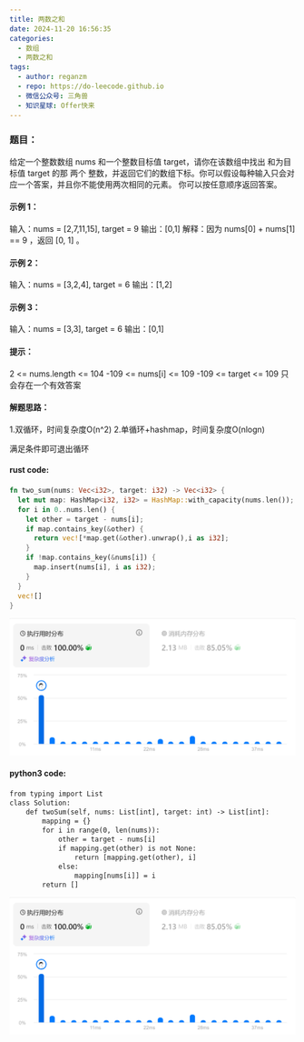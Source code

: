 ```yaml
---
title: 两数之和
date: 2024-11-20 16:56:35
categories:
  - 数组
  - 两数之和
tags:
  - author: reganzm
  - repo: https://do-leecode.github.io
  - 微信公众号: 三角兽
  - 知识星球: Offer快来
---
```


### 题目：
给定一个整数数组 nums 和一个整数目标值 target，请你在该数组中找出 和为目标值 target  的那 两个 整数，并返回它们的数组下标。你可以假设每种输入只会对应一个答案，并且你不能使用两次相同的元素。
你可以按任意顺序返回答案。
#### 示例 1：
输入：nums = [2,7,11,15], target = 9
输出：[0,1]
解释：因为 nums[0] + nums[1] == 9 ，返回 [0, 1] 。
#### 示例 2：
输入：nums = [3,2,4], target = 6
输出：[1,2]
#### 示例 3：
输入：nums = [3,3], target = 6
输出：[0,1]

#### 提示：
2 <= nums.length <= 104
-109 <= nums[i] <= 109
-109 <= target <= 109
只会存在一个有效答案

#### 解题思路：
1.双循环，时间复杂度O(n^2)
2.单循环+hashmap，时间复杂度O(nlogn)

满足条件即可退出循环

#### rust code:
```rust
fn two_sum(nums: Vec<i32>, target: i32) -> Vec<i32> {
  let mut map: HashMap<i32, i32> = HashMap::with_capacity(nums.len());
  for i in 0..nums.len() {
    let other = target - nums[i];
    if map.contains_key(&other) {
      return vec![*map.get(&other).unwrap(),i as i32];
    }
    if !map.contains_key(&nums[i]) {
      map.insert(nums[i], i as i32);
    }
  }
  vec![]
}
```

![Rust](20241120-两数和/rust.png)


#### python3 code:
```python3
from typing import List
class Solution:
    def twoSum(self, nums: List[int], target: int) -> List[int]:
        mapping = {}
        for i in range(0, len(nums)):
            other = target - nums[i]
            if mapping.get(other) is not None:
                return [mapping.get(other), i]
            else:
                mapping[nums[i]] = i
        return []
```
![Python3](20241120-两数和/rust.png)